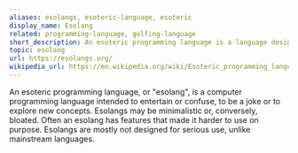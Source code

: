 ```yaml
---
aliases: esolangs, esoteric-language, esoteric
display_name: Esolang
related: programming-language, golfing-language
short_description: An esoteric programming language is a language designed to experiment, entertain, research or blow your mind.
topic: esolang
url: https://esolangs.org/
wikipedia_url: https://en.wikipedia.org/wiki/Esoteric_programming_language
---
```

An esoteric programming language, or "esolang", is a computer programming language
intended to entertain or confuse, to be a joke or to explore new concepts.
Esolangs may be minimalistic or, conversely, bloated.
Often an esolang has features that made it harder to use on purpose.
Esolangs are mostly not designed for serious use, unlike mainstream languages.
